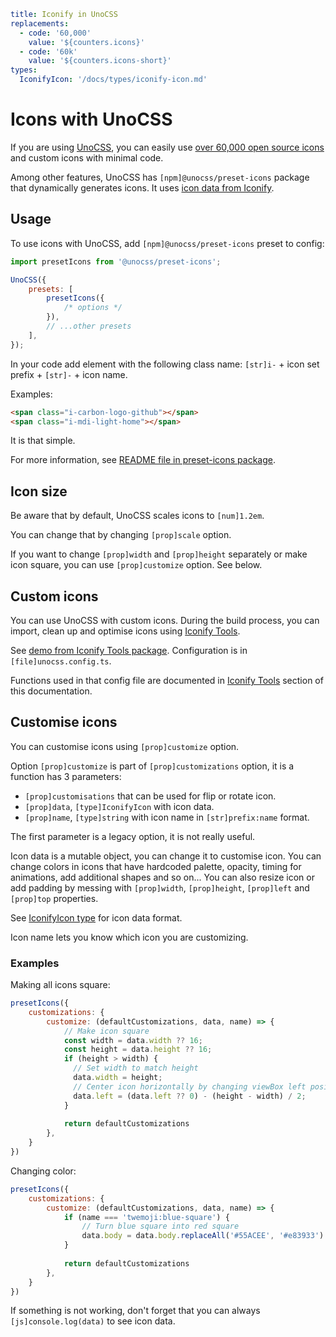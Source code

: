 ```yaml
title: Iconify in UnoCSS
replacements:
  - code: '60,000'
    value: '${counters.icons}'
  - code: '60k'
    value: '${counters.icons-short}'
types:
  IconifyIcon: '/docs/types/iconify-icon.md'
```

# Icons with UnoCSS

If you are using [UnoCSS](https://github.com/unocss/unocss), you can easily use [over 60,000 open source icons](/docs/icons/icon-data.md) and custom icons with minimal code.

Among other features, UnoCSS has `[npm]@unocss/preset-icons` package that dynamically generates icons. It uses [icon data from Iconify](/docs/icons/icon-data.md).

## Usage

To use icons with UnoCSS, add `[npm]@unocss/preset-icons` preset to config:

```js
import presetIcons from '@unocss/preset-icons';

UnoCSS({
	presets: [
		presetIcons({
			/* options */
		}),
		// ...other presets
	],
});
```

In your code add element with the following class name: `[str]i-` + icon set prefix + `[str]-` + icon name.

Examples:

```html
<span class="i-carbon-logo-github"></span>
<span class="i-mdi-light-home"></span>
```

It is that simple.

For more information, see [README file in preset-icons package](https://github.com/unocss/unocss/tree/main/packages/preset-icons/).

## Icon size

Be aware that by default, UnoCSS scales icons to `[num]1.2em`.

You can change that by changing `[prop]scale` option.

If you want to change `[prop]width` and `[prop]height` separately or make icon square, you can use `[prop]customize` option.
See below. 

## Custom icons

You can use UnoCSS with custom icons. During the build process, you can import, clean up and optimise icons using [Iconify Tools](/docs/libraries/tools/index.md).

See [demo from Iconify Tools package](https://github.com/iconify/tools/tree/main/%40iconify-demo/unocss). Configuration is in `[file]unocss.config.ts`.

Functions used in that config file are documented in [Iconify Tools](/docs/libraries/tools/index.md) section of this documentation. 

## Customise icons

You can customise icons using `[prop]customize` option.

Option `[prop]customize` is part of `[prop]customizations` option, it is a function has 3 parameters:
- `[prop]customisations` that can be used for flip or rotate icon.
- `[prop]data`, `[type]IconifyIcon` with icon data.
- `[prop]name`, `[type]string` with icon name in `[str]prefix:name` format.

The first parameter is a legacy option, it is not really useful.

Icon data is a mutable object, you can change it to customise icon.
You can change colors in icons that have hardcoded palette, opacity, timing for animations, add additional shapes and so on...
You can also resize icon or add padding by messing with `[prop]width`, `[prop]height`, `[prop]left` and `[prop]top` properties.

See [IconifyIcon type](/docs/types/iconify-icon.md) for icon data format.

Icon name lets you know which icon you are customizing.

### Examples

Making all icons square:

```js
presetIcons({
    customizations: {
        customize: (defaultCustomizations, data, name) => {
            // Make icon square
            const width = data.width ?? 16;
            const height = data.height ?? 16;
            if (height > width) {
              // Set width to match height
              data.width = height;
              // Center icon horizontally by changing viewBox left position
              data.left = (data.left ?? 0) - (height - width) / 2;
            }
            
            return defaultCustomizations
        },
    }
})
```

Changing color:

```js
presetIcons({
    customizations: {
        customize: (defaultCustomizations, data, name) => {
            if (name === 'twemoji:blue-square') {
                // Turn blue square into red square
                data.body = data.body.replaceAll('#55ACEE', '#e83933')
            }
            
            return defaultCustomizations
        },
    }
})
```

If something is not working, don't forget that you can always `[js]console.log(data)` to see icon data.
